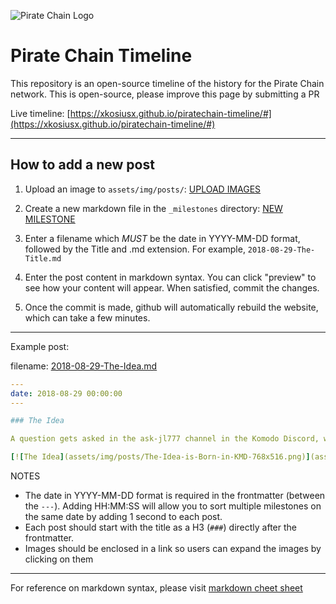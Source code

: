 ![Pirate Chain Logo](assets/img/site/featured-image.png)

# Pirate Chain Timeline

This repository is an open-source timeline of the history for the Pirate Chain network. This is open-source, please improve this page by submitting a PR

Live timeline: [https://xkosiusx.github.io/piratechain-timeline/#](https://xkosiusx.github.io/piratechain-timeline/#)

***

## How to add a new post

1. Upload an image to `assets/img/posts/`: [UPLOAD IMAGES](https://github.com/xkosiusx/piratechain-timeline/upload/main/assets/img/posts) 

2. Create a new markdown file in the `_milestones` directory: [NEW MILESTONE](https://github.com/xkosiusx/piratechain-timeline/new/main/_milestones)

3. Enter a filename which _MUST_ be the date in YYYY-MM-DD format, followed by the Title and .md extension. For example, `2018-08-29-The-Title.md`

4. Enter the post content in markdown syntax. You can click "preview" to see how your content will appear. When satisfied, commit the changes.

5. Once the commit is made, github will automatically rebuild the website, which can take a few minutes.

***

Example post:

filename: [2018-08-29-The-Idea.md](https://raw.githubusercontent.com/xkosiusx/piratechain-timeline/main/_milestones/2018-08-29-The-Idea.md)
```YAML
---
date: 2018-08-29 00:00:00
---

### The Idea

A question gets asked in the ask-jl777 channel in the Komodo Discord, which started the discussion. [[link]](https://discordapp.com/channels/412898016371015680/455851625915875338/484319952849993748)

[![The Idea](assets/img/posts/The-Idea-is-Born-in-KMD-768x516.png)](assets/img/posts/The-Idea-is-Born-in-KMD-768x516.png)

```

NOTES
* The date in YYYY-MM-DD format is required in the frontmatter (between the `---`). Adding HH:MM:SS will allow you to sort multiple milestones on the same date by adding 1 second to each post.
* Each post should start with the title as a H3 (`###`) directly after the frontmatter.
* Images should be enclosed in a link so users can expand the images by clicking on them

***

For reference on markdown syntax, please visit 
[markdown cheet sheet](https://www.markdownguide.org/cheat-sheet/)
